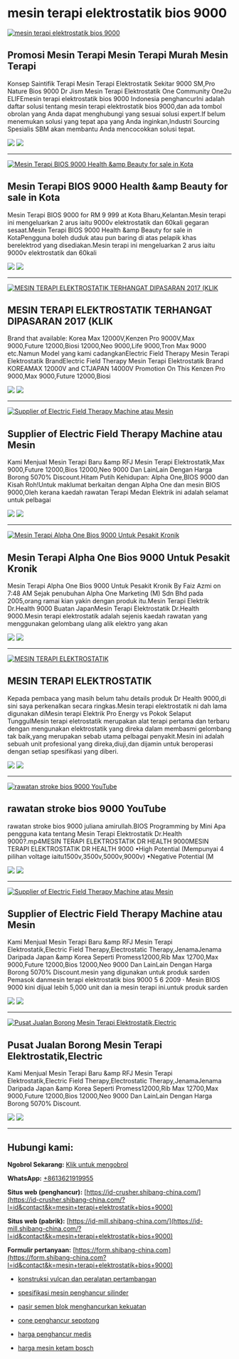 # mesin terapi elektrostatik bios 9000

<a href="https://swt.shibang-china.com/?l=id&img&k=mesin+terapi+elektrostatik+bios+9000" target="_blank">![mesin terapi elektrostatik bios 9000](http://static.shibang-china.com/all-800x300/1201.jpg)</a>

## Promosi Mesin Terapi Mesin Terapi Murah Mesin Terapi
Konsep Saintifik Terapi Mesin Terapi Elektrostatik Sekitar 9000 SM,Pro Nature Bios 9000 Dr Jism Mesin Terapi Elektrostatik One Community One2u ELIFEmesin terapi elektrostatik bios 9000 Indonesia penghancurIni adalah daftar solusi tentang mesin terapi elektrostatik bios 9000,dan ada tombol obrolan yang Anda dapat menghubungi yang sesuai solusi expert.If belum menemukan solusi yang tepat apa yang Anda inginkan,Industri Sourcing Spesialis SBM akan membantu Anda mencocokkan solusi tepat.


<a href="https://whatsapp.shibangsoft.com/WhatsApp.php" target="_blank" title="WhatsApp">![](http://static.shibang-china.com/icon/whatsapp.png)</a> <a href="https://swt.shibang-china.com/?l=id&icon&k=mesin+terapi+elektrostatik+bios+9000" target="_blank">![](http://static.shibang-china.com/icon/chat-id.png)</a>

---

<a href="https://swt.shibang-china.com/?l=id&img&k=mesin+terapi+elektrostatik+bios+9000" target="_blank">![Mesin Terapi BIOS 9000 Health &amp Beauty for sale in Kota](http://static.shibang-china.com/all-800x300/1466.jpg)</a>

## Mesin Terapi BIOS 9000 Health &amp Beauty for sale in Kota
Mesin Terapi BIOS 9000 for RM 9 999 at Kota Bharu,Kelantan.Mesin terapi ini mengeluarkan 2 arus iaitu 9000v elektrostatik dan 60kali gegaran sesaat.Mesin Terapi BIOS 9000 Health &amp Beauty for sale in KotaPengguna boleh duduk atau pun baring di atas pelapik khas berelektrod yang disediakan.Mesin terapi ini mengeluarkan 2 arus iaitu 9000v elektrostatik dan 60kali


<a href="https://whatsapp.shibangsoft.com/WhatsApp.php" target="_blank" title="WhatsApp">![](http://static.shibang-china.com/icon/whatsapp.png)</a> <a href="https://swt.shibang-china.com/?l=id&icon&k=mesin+terapi+elektrostatik+bios+9000" target="_blank">![](http://static.shibang-china.com/icon/chat-id.png)</a>

---

<a href="https://swt.shibang-china.com/?l=id&img&k=mesin+terapi+elektrostatik+bios+9000" target="_blank">![MESIN TERAPI ELEKTROSTATIK TERHANGAT DIPASARAN 2017 (KLIK](http://static.shibang-china.com/all-800x300/638.jpg)</a>

## MESIN TERAPI ELEKTROSTATIK TERHANGAT DIPASARAN 2017 (KLIK
Brand that available: Korea Max 12000V,Kenzen Pro 9000V,Max 9000,Future 12000,Biosi 12000,Neo 9000,Life 9000,Tron Max 9000 etc.Namun Model yang kami cadangkanElectric Field Therapy Mesin Terapi Elektrostatik BrandElectric Field Therapy Mesin Terapi Elektrostatik Brand KOREAMAX 12000V and CTJAPAN 14000V Promotion On This Kenzen Pro 9000,Max 9000,Future 12000,Biosi


<a href="https://whatsapp.shibangsoft.com/WhatsApp.php" target="_blank" title="WhatsApp">![](http://static.shibang-china.com/icon/whatsapp.png)</a> <a href="https://swt.shibang-china.com/?l=id&icon&k=mesin+terapi+elektrostatik+bios+9000" target="_blank">![](http://static.shibang-china.com/icon/chat-id.png)</a>

---

<a href="https://swt.shibang-china.com/?l=id&img&k=mesin+terapi+elektrostatik+bios+9000" target="_blank">![Supplier of Electric Field Therapy Machine atau Mesin](http://static.shibang-china.com/all-800x300/1189.jpg)</a>

## Supplier of Electric Field Therapy Machine atau Mesin
Kami Menjual Mesin Terapi Baru &amp RFJ Mesin Terapi Elektrostatik,Max 9000,Future 12000,Bios 12000,Neo 9000 Dan LainLain Dengan Harga Borong 5070% Discount.Hitam Putih Kehidupan: Alpha One,BIOS 9000 dan Kisah Roh!Untuk maklumat berkaitan dengan Alpha One dan mesin BIOS 9000,Oleh kerana kaedah rawatan Terapi Medan Elektrik ini adalah selamat untuk pelbagai


<a href="https://whatsapp.shibangsoft.com/WhatsApp.php" target="_blank" title="WhatsApp">![](http://static.shibang-china.com/icon/whatsapp.png)</a> <a href="https://swt.shibang-china.com/?l=id&icon&k=mesin+terapi+elektrostatik+bios+9000" target="_blank">![](http://static.shibang-china.com/icon/chat-id.png)</a>

---

<a href="https://swt.shibang-china.com/?l=id&img&k=mesin+terapi+elektrostatik+bios+9000" target="_blank">![Mesin Terapi Alpha One Bios 9000 Untuk Pesakit Kronik](http://static.shibang-china.com/all-800x300/1486.jpg)</a>

## Mesin Terapi Alpha One Bios 9000 Untuk Pesakit Kronik
Mesin Terapi Alpha One Bios 9000 Untuk Pesakit Kronik By Faiz Azmi on 7:48 AM Sejak penubuhan Alpha One Marketing (M) Sdn Bhd pada 2005,orang ramai kian yakin dengan produk itu.Mesin Terapi Elektrik Dr.Health 9000 Buatan JapanMesin Terapi Elektrostatik Dr.Health 9000.Mesin terapi elektrostatik adalah sejenis kaedah rawatan yang menggunakan gelombang ulang alik elektro yang akan


<a href="https://whatsapp.shibangsoft.com/WhatsApp.php" target="_blank" title="WhatsApp">![](http://static.shibang-china.com/icon/whatsapp.png)</a> <a href="https://swt.shibang-china.com/?l=id&icon&k=mesin+terapi+elektrostatik+bios+9000" target="_blank">![](http://static.shibang-china.com/icon/chat-id.png)</a>

---

<a href="https://swt.shibang-china.com/?l=id&img&k=mesin+terapi+elektrostatik+bios+9000" target="_blank">![MESIN TERAPI ELEKTROSTATIK](http://static.shibang-china.com/all-800x300/1428.jpg)</a>

## MESIN TERAPI ELEKTROSTATIK
Kepada pembaca yang masih belum tahu details produk Dr Health 9000,di sini saya perkenalkan secara ringkas.Mesin terapi elektrostatik ni dah lama digunakan diMesin terapi Elektrik Pro Energy vs Pokok Selaput TunggulMesin terapi eletrostatik merupakan alat terapi pertama dan terbaru dengan mengunakan elektrostatik yang direka dalam membasmi gelombang tak baik,yang merupakan sebab utama pelbagai penyakit.Mesin ini adalah sebuah unit profesional yang direka,diuji,dan dijamin untuk beroperasi dengan setiap spesifikasi yang diberi.


<a href="https://whatsapp.shibangsoft.com/WhatsApp.php" target="_blank" title="WhatsApp">![](http://static.shibang-china.com/icon/whatsapp.png)</a> <a href="https://swt.shibang-china.com/?l=id&icon&k=mesin+terapi+elektrostatik+bios+9000" target="_blank">![](http://static.shibang-china.com/icon/chat-id.png)</a>

---

<a href="https://swt.shibang-china.com/?l=id&img&k=mesin+terapi+elektrostatik+bios+9000" target="_blank">![rawatan stroke bios 9000 YouTube](http://static.shibang-china.com/all-800x300/607.jpg)</a>

## rawatan stroke bios 9000 YouTube
rawatan stroke bios 9000 juliana amirullah.BIOS Programming by Mini Apa pengguna kata tentang Mesin Terapi Elektrostatik Dr.Health 9000?.mp4MESIN TERAPI ELEKTROSTATIK DR HEALTH 9000MESIN TERAPI ELEKTROSTATIK DR HEALTH 9000 •High Potential (Mempunyai 4 pilihan voltage iaitu1500v,3500v,5000v,9000v) •Negative Potential (M


<a href="https://whatsapp.shibangsoft.com/WhatsApp.php" target="_blank" title="WhatsApp">![](http://static.shibang-china.com/icon/whatsapp.png)</a> <a href="https://swt.shibang-china.com/?l=id&icon&k=mesin+terapi+elektrostatik+bios+9000" target="_blank">![](http://static.shibang-china.com/icon/chat-id.png)</a>

---

<a href="https://swt.shibang-china.com/?l=id&img&k=mesin+terapi+elektrostatik+bios+9000" target="_blank">![Supplier of Electric Field Therapy Machine atau Mesin](http://static.shibang-china.com/all-800x300/1100.jpg)</a>

## Supplier of Electric Field Therapy Machine atau Mesin
Kami Menjual Mesin Terapi Baru &amp RFJ Mesin Terapi Elektrostatik,Electric Field Therapy,Electrostatic Therapy,JenamaJenama Daripada Japan &amp Korea Seperti Promess12000,Rib Max 12700,Max 9000,Future 12000,Bios 12000,Neo 9000 Dan LainLain Dengan Harga Borong 5070% Discount.mesin yang digunakan untuk produk sarden Pemasok danmesin terapi elektrostatik bios 9000 5 6 2009 · Mesin BIOS 9000 kini dijual lebih 5,000 unit dan ia mesin terapi ini.untuk produk sarden


<a href="https://whatsapp.shibangsoft.com/WhatsApp.php" target="_blank" title="WhatsApp">![](http://static.shibang-china.com/icon/whatsapp.png)</a> <a href="https://swt.shibang-china.com/?l=id&icon&k=mesin+terapi+elektrostatik+bios+9000" target="_blank">![](http://static.shibang-china.com/icon/chat-id.png)</a>

---

<a href="https://swt.shibang-china.com/?l=id&img&k=mesin+terapi+elektrostatik+bios+9000" target="_blank">![Pusat Jualan Borong Mesin Terapi Elektrostatik,Electric](http://static.shibang-china.com/all-800x300/1266.jpg)</a>

## Pusat Jualan Borong Mesin Terapi Elektrostatik,Electric
Kami Menjual Mesin Terapi Baru &amp RFJ Mesin Terapi Elektrostatik,Electric Field Therapy,Electrostatic Therapy,JenamaJenama Daripada Japan &amp Korea Seperti Promess12000,Rib Max 12700,Max 9000,Future 12000,Bios 12000,Neo 9000 Dan LainLain Dengan Harga Borong 5070% Discount.

<a href="https://whatsapp.shibangsoft.com/WhatsApp.php" target="_blank" title="WhatsApp">![](http://static.shibang-china.com/icon/whatsapp.png)</a> <a href="https://swt.shibang-china.com/?l=id&icon&k=mesin+terapi+elektrostatik+bios+9000" target="_blank">![](http://static.shibang-china.com/icon/chat-id.png)</a>

---
## Hubungi kami:

**Ngobrol Sekarang:** [Klik untuk mengobrol](https://swt.shibang-china.com?l=id&contact&k=mesin+terapi+elektrostatik+bios+9000)

**WhatsApp:**  [+8613621919955](https://whatsapp.shibangsoft.com/WhatsApp.php)

**Situs web (penghancur):** [https://id-crusher.shibang-china.com/](https://id-crusher.shibang-china.com/?l=id&contact&k=mesin+terapi+elektrostatik+bios+9000)

**Situs web (pabrik):** [https://id-mill.shibang-china.com/](https://id-mill.shibang-china.com/?l=id&contact&k=mesin+terapi+elektrostatik+bios+9000)

**Formulir pertanyaan:** [https://form.shibang-china.com](https://form.shibang-china.com?l=id&contact&k=mesin+terapi+elektrostatik+bios+9000)

* [konstruksi vulcan dan peralatan pertambangan](../33/konstruksi%20vulcan%20dan%20peralatan%20pertambangan.md)

* [spesifikasi mesin penghancur silinder](../34/spesifikasi%20mesin%20penghancur%20silinder.md)

* [pasir semen blok menghancurkan kekuatan](../38/pasir%20semen%20blok%20menghancurkan%20kekuatan.md)

* [cone penghancur sepotong](../38/cone%20penghancur%20sepotong.md)

* [harga penghancur medis](../38/harga%20penghancur%20medis.md)

* [harga mesin ketam bosch](../31/harga%20mesin%20ketam%20bosch.md)